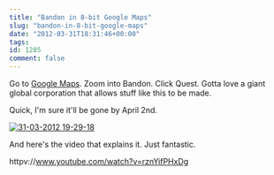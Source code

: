 ```yaml
---
title: "Bandon in 8-bit Google Maps"
slug: "bandon-in-8-bit-google-maps"
date: "2012-03-31T18:31:46+00:00"
tags:
id: 1285
comment: false
---
```


Go to [Google Maps](http://maps.google.com/). Zoom into Bandon. Click Quest. Gotta love a giant global corporation that allows stuff like this to be made.

Quick, I'm sure it'll be gone by April 2nd.

[![](https://s3-eu-west-1.amazonaws.com/conoroneill.com/wp-content/uploads/2012/03/31-03-2012-19-29-18.png "31-03-2012 19-29-18")](https://s3-eu-west-1.amazonaws.com/conoroneill.com/wp-content/uploads/2012/03/31-03-2012-19-29-18.png)

And here's the video that explains it. Just fantastic.

httpv://www.youtube.com/watch?v=rznYifPHxDg
